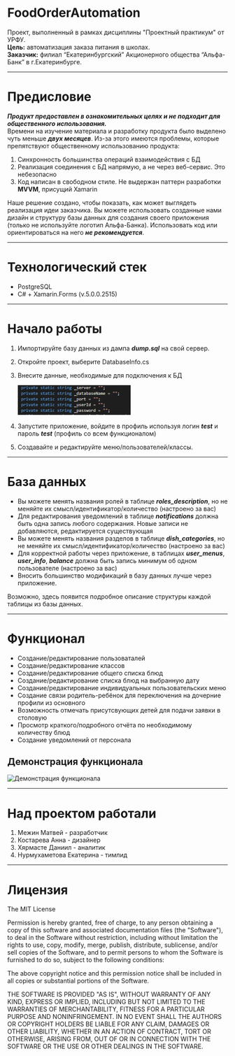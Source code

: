 # FoodOrderAutomation
Проект, выполненный в рамках дисциплины "Проектный практикум" от УРФУ.   
**Цель:** автоматизация заказа питания в школах.  
**Заказчик:** филиал “Екатеринбургский” Акционерного общества “Альфа-Банк” в г.Екатеринбурге.

<hr></hr>  

**Предисловие**
=====================
***Продукт предоставлен в ознакомительных целях и не подходит для общественного использования.***  
Времени на изучение материала и разработку продукта было выделено чуть меньше ***двух месяцев***. Из-за этого имеются проблемы, которые препятствуют общественному использованию продукта:  
1. Синхронность большинства операций взаимодействия с БД
2. Реализация соединения с БД напрямую, а не через веб-сервис. Это небезопасно
3. Код написан в свободном стиле. Не выдержан паттерн разработки **MVVM**, присущий Xamarin  

 Наше решение создано, чтобы показать, как может выглядеть реализация идеи заказчика. Вы можете использовать созданные нами дизайн и структуру базы данных для создания своего приложения (только не используйте логотип Альфа-Банка). Использовать код или ориентироваться на него ***не рекомендуется***.
<hr></hr>  

**Технологический стек**
=====================  
* PostgreSQL
* C# + Xamarin.Forms (v.5.0.0.2515)

<hr></hr>

**Начало работы**
=====================
1. Импортируйте базу данных из дампа ***dump.sql*** на свой сервер.
2. Откройте проект, выберите DatabaseInfo.cs  
3. Внесите данные, необходимые для подключения к БД  

    ![Подключение к БД](README/IMAGE1.jpg)
    
4. Запустите приложение, войдите в профиль используя логин ***test*** и пароль ***test*** (профиль со всем функционалом)
5. Создавайте и редактируйте меню/пользователей/классы. 
<hr></hr>  

**База данных**  
=====================
* Вы можете менять названия ролей в таблице ***roles_description***, но не меняйте их смысл/идентификатор/количество (настроено за вас)
* Для редактирования уведомлений в таблице ***notifications*** должна быть одна запись любого содержания. Новые записи не добавляются, редактируется существующая
* Вы можете менять названия разделов в таблице ***dish_categories***, но не меняйте их смысл/идентификатор/количество (настроено за вас)
* Для корректной работы через приложение, в таблицах ***user_menus***, ***user_info***, ***balance*** должна быть запись минимум об одном пользователе (настроено за вас)
* Вносить большинство модификаций в базу данных лучше через приложение.

Возможно, здесь появится подробное описание структуры каждой таблицы из базы данных.  
<hr></hr>  

**Функционал**  
=====================  
* Создание/редактирование пользоваталей
* Создание/редактирование классов
* Создание/редактирование общего списка блюд
* Создание/редактирование списка блюд на выбранную дату
* Создание/редактирование индивидуальных пользовательских меню
* Создание связи родитель-ребёнок для переключения на дочерние профили из основного
* Возможность отмечать присутсвующих детей для подачи заявки в столовую
* Просмотр краткого/подробного отчёта по необходимому количеству блюд
* Создание уведомлений от персонала  

Демонстрация функционала
-----------------------------------

 ![Демонстрация функционала](README/DEMO.gif)
 
<hr></hr>

**Над проектом работали**  
=====================  
1. Межин Матвей - разработчик
2. Костарева Анна - дизайнер
3. Хярмасте Даниил - аналитик
4. Нурмухаметова Екатерина - тимлид

<hr></hr>

**Лицензия**  
===================== 

The MIT License

Permission is hereby granted, free of charge, to any person obtaining a copy
of this software and associated documentation files (the "Software"), to deal
in the Software without restriction, including without limitation the rights
to use, copy, modify, merge, publish, distribute, sublicense, and/or sell
copies of the Software, and to permit persons to whom the Software is
furnished to do so, subject to the following conditions:

The above copyright notice and this permission notice shall be included in
all copies or substantial portions of the Software.

THE SOFTWARE IS PROVIDED "AS IS", WITHOUT WARRANTY OF ANY KIND, EXPRESS OR
IMPLIED, INCLUDING BUT NOT LIMITED TO THE WARRANTIES OF MERCHANTABILITY,
FITNESS FOR A PARTICULAR PURPOSE AND NONINFRINGEMENT. IN NO EVENT SHALL THE
AUTHORS OR COPYRIGHT HOLDERS BE LIABLE FOR ANY CLAIM, DAMAGES OR OTHER
LIABILITY, WHETHER IN AN ACTION OF CONTRACT, TORT OR OTHERWISE, ARISING FROM,
OUT OF OR IN CONNECTION WITH THE SOFTWARE OR THE USE OR OTHER DEALINGS IN
THE SOFTWARE.

